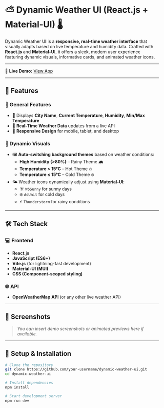 # ⛅ Dynamic Weather UI (React.js + Material-UI) 🌡

Dynamic Weather UI is a **responsive, real-time weather interface** that visually adapts based on live temperature and humidity data. Crafted with **React.js** and **Material-UI**, it offers a sleek, modern user experience featuring dynamic visuals, informative cards, and animated weather icons.

---

🔗 **Live Demo:** [View App](https://dynamic-weather-ui.vercel.app/)  

---

## 🚀 Features

### 📍 General Features
- 🌇 Displays **City Name**, **Current Temperature**, **Humidity**, **Min/Max Temperature**
- 🔁 **Real-Time Weather Data** updates from a live API
- 📱 **Responsive Design** for mobile, tablet, and desktop

### 🌈 Dynamic Visuals
- 🖼️ **Auto-switching background themes** based on weather conditions:
  - **High Humidity (>80%)** – Rainy Theme 🌧️
  - **Temperature > 15°C** – Hot Theme 🔥
  - **Temperature ≤ 15°C** – Cold Theme ❄️
- 🌤️ Weather icons dynamically adjust using **Material-UI**:
  - ☀️ `WbSunny` for sunny days  
  - ❄️ `AcUnit` for cold days  
  - ⚡ `Thunderstorm` for rainy conditions

---

## 🛠 Tech Stack

### 💻 Frontend
- **React.js**
- **JavaScript (ES6+)**
- **Vite.js** (for lightning-fast development)
- **Material-UI (MUI)**
- **CSS (Component-scoped styling)**

### 🌐 API
- **OpenWeatherMap API** (or any other live weather API)

---

## 📸 Screenshots

> _You can insert demo screenshots or animated previews here if available._

---

## 🧪 Setup & Installation

```bash
# Clone the repository
git clone https://github.com/your-username/dynamic-weather-ui.git
cd dynamic-weather-ui

# Install dependencies
npm install

# Start development server
npm run dev
